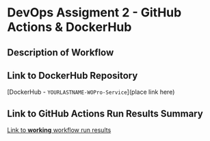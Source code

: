 # DevOps Assigment 2 - GitHub Actions & DockerHub

## Description of Workflow


## Link to DockerHub Repository
[DockerHub - `YOURLASTNAME-WOPro-Service`](place link here)

## Link to GitHub Actions Run Results Summary
[Link to **working** workflow run results](haunspaw3/aunspaw-wopro-service)

